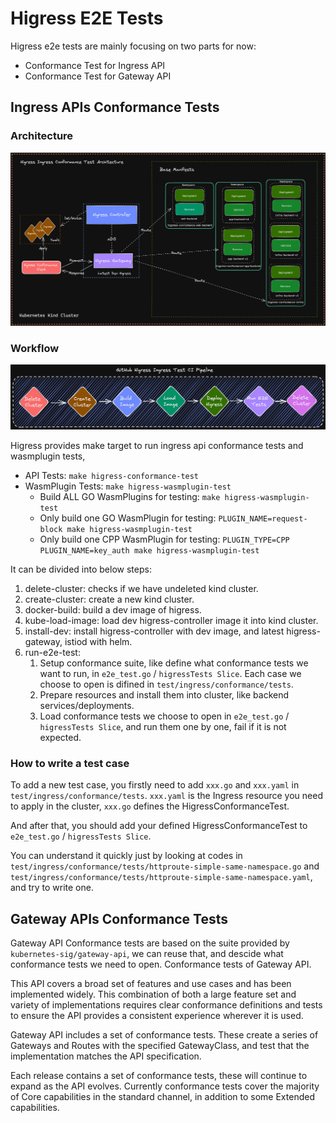 # Higress E2E Tests

Higress e2e tests are mainly focusing on two parts for now:

+ Conformance Test for Ingress API
+ Conformance Test for Gateway API

## Ingress APIs Conformance Tests

### Architecture

![ingress-arch](./ingress/arch.png)

### Workflow

![ingress-workflow](./ingress/pipeline.png)

Higress provides make target to run ingress api conformance tests and wasmplugin tests,

+  API Tests: `make higress-conformance-test`
+  WasmPlugin Tests: `make higress-wasmplugin-test`
    + Build ALL GO WasmPlugins for testing: `make higress-wasmplugin-test`
    + Only build one GO WasmPlugin for testing: `PLUGIN_NAME=request-block make higress-wasmplugin-test`
    + Only build one CPP WasmPlugin for testing: `PLUGIN_TYPE=CPP PLUGIN_NAME=key_auth make higress-wasmplugin-test`

It can be divided into below steps:

1. delete-cluster: checks if we have undeleted kind cluster.
2. create-cluster: create a new kind cluster.
3. docker-build: build a dev image of higress.
4. kube-load-image: load dev higress-controller image it into kind cluster.
5. install-dev: install higress-controller with dev image, and latest higress-gateway, istiod with helm.
6. run-e2e-test:
    1. Setup conformance suite, like define what conformance tests we want to run, in `e2e_test.go` / `higressTests Slice`. Each case we choose to open is difined in `test/ingress/conformance/tests`.
    2. Prepare resources and install them into cluster, like backend services/deployments.
    3. Load conformance tests we choose to open in `e2e_test.go` / `higressTests Slice`, and run them one by one, fail if it is not expected.

### How to write a test case

To add a new test case, you firstly need to add `xxx.go` and `xxx.yaml` in `test/ingress/conformance/tests`. `xxx.yaml` is the Ingress resource you need to apply in the cluster, `xxx.go` defines the HigressConformanceTest.

And after that, you should add your defined HigressConformanceTest to `e2e_test.go` / `higressTests Slice`.

You can understand it quickly just by looking at codes in `test/ingress/conformance/tests/httproute-simple-same-namespace.go` and `test/ingress/conformance/tests/httproute-simple-same-namespace.yaml`, and try to write one.

## Gateway APIs Conformance Tests

Gateway API Conformance tests are based on the suite provided by `kubernetes-sig/gateway-api`, we can reuse that,
and descide what conformance tests we need to open. Conformance tests of Gateway API.

This API covers a broad set of features and use cases and has been implemented widely.
This combination of both a large feature set and variety of implementations requires
clear conformance definitions and tests to ensure the API provides a consistent experience wherever it is used.

Gateway API includes a set of conformance tests. These create a series of Gateways and Routes with the specified
GatewayClass, and test that the implementation matches the API specification.

Each release contains a set of conformance tests, these will continue to expand as the API evolves.
Currently conformance tests cover the majority of Core capabilities in the standard channel, in addition to some Extended capabilities.
